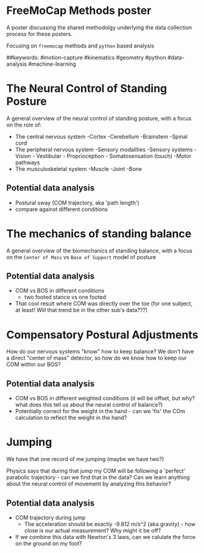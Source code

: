 # FreeMoCap Methods poster

A poster discussing the shared methodolgy underlying the data collection process for these posters.

Focusing on `freemocap` methods and `python` based analysis

##keywords:
#motion-capture
#kinematics
#geometry
#python
#data-analysis
#machine-learning

# The Neural Control of Standing Posture

A general overview of the neural control of standing posture, with a focus on the role of:
- The central nervous system
    -Cortex
    -Cerebellum
    -Brainstem
    -Spinal cord
- The peripheral nervous system
    -Sensory modalities
    -Sensory systems
        - Vision
        - Vestibular
        - Proprioception
        - Somatosensation (touch)
    -Motor pathways
- The musculoskeletal system
    -Muscle
    -Joint
    -Bone

## Potential data analysis
- Postural sway (COM trajectory, aka 'path length')
- compare against different conditions


# The mechanics of standing balance

A general overview of the biomechanics of standing balance, with a focus on the `Center of Mass` vs `Base of Support` model of posture

## Potential data analysis
 - COM vs BOS in different conditions
    - two footed stance  vs one footed
- That cool result where COM was directly over the toe (for one subject, at least! Will that trend be in the other sub's data???)

# Compensatory Postural Adjustments
How do our nervous systems "know" how to keep balance? We don't have a direct "center of mass" detector, so how do we know how to keep our COM within our BOS?

## Potential data analysis
- COM vs BOS in different weighted conditions (it will be offset, but why? what does this tell us about the neural control of balance?)
- Potentially correct for the weight in the hand - can we 'fix' the COm calculation to reflect the weight in the hand?

# Jumping

We have that one record of me jumping (maybe we have two?)

Physics says that during that jump my COM will be following a 'perfect' parabolic trajectory - can we find that in the data? Can we learn anything about the neural control of movement by analyzing this behavior?

## Potential data analysis
- COM trajectory during jump
    - The acceleration should be exactly -9.812 m/s^2 (aka gravity) - how close is our actual measurement? Why might it be off?
- If we combine this data with Newton's 3 laws, can we calulate the force on the ground on my foot?